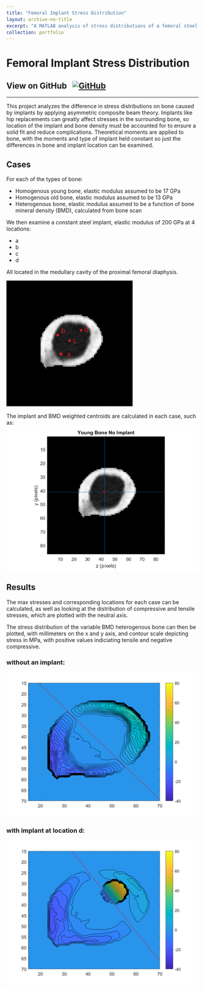 ```yaml
---
title: "Femoral Implant Stress Distribution"
layout: archive-no-title
excerpt: "A MATLAB analysis of stress distributions of a femoral steel implant on different bone types and locations"
collection: portfolio
---
```


# Femoral Implant Stress Distribution

## View on GitHub &nbsp; <a href="https://github.com/ggdurrant/Femoral-Implant-Stress-Distribution"> <img src="https://github.com/favicon.ico" alt="GitHub" width="25"> </a>
------

This project analyzes the difference in stress distributions on bone caused by implants by applying asymmetric composite beam theory. Implants like hip replacements can greatly affect stresses in the surrounding bone, so location of the implant and bone density must be accounted for to ensure a solid fit and reduce complications. Theoretical moments are applied to bone, with the moments and type of implant held constant so just the differences in bone and implant location can be examined.  


## Cases
For each of the types of bone:
 - Homogenous young bone, elastic modulus assumed to be 17 GPa
 - Homogenous old bone, elastic modulus assumed to be 13 GPa
 - Heterogenous bone, elastic modulus assumed to be a function of bone mineral density (BMD), calculated from bone scan
 
We then examine a constant steel implant, elastic modulus of 200 GPa at 4 locations:
 - a
 - b
 - c
 - d
 
 All located in the medullary cavity of the proximal femoral diaphysis. 
 
![Locations](/images/implantlocs.PNG)

The implant and BMD weighted centroids are calculated in each case, such as:
![Centroid](/images/centroid.png)

## Results
The max stresses and corresponding locations for each case can be calculated, as well as looking at the distribution of compressive and tensile stresses, which are plotted with the neutral axis. 

The stress distribution of the variable BMD heterogenous bone can then be plotted, with millimeters on the x and y axis, and contour scale depicting stress in MPa, with positive values indiciating tensile and negative compressive. 

### without an implant:
![NA](/images/noImplant.png)

### with implant at location d:
![NAImplant](/images/implantD.png)
